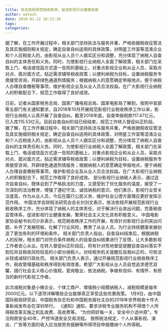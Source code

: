 ```yaml
---
title: 依法依规规范税收秩序，促进影视行业健康发展
author: wetech
date: 2019-01-22 16:12:36
tags: 
categories: 
---
```

据了解，在工作开展过程中，相关部门坚持执法与服务并重，严格依据税收征管法及其实施细则相关规定，确定自查自纠适用的具体政策，对明星工作室等混淆企业和个人应税收入的，由影视从业人员个人据实区分和调整，充分体现了纳税人自查自纠的主体责任和义务。同时，为使影视行业纳税人全面了解政策，相关部门在采取上门、电话或信函方式逐一告知的基础上，对重点影视企业和从业人员，采取点对点、面对面方式，贴近需求辅导税收政策；以便利纳税为目标，设置纳税服务专席接受咨询，开辟绿色通道热情服务；根据纳税人的意愿确定申报地点，便于纳税人办理自查缴税等事项，维护影视企业及从业人员合法权益。在广大影视行业纳税人的积极配合下，规范工作取得了良好成效。
<!-- more -->
日前，记者从国家税务总局、国家广播电视总局、国家电影局了解到，按照中宣部等五部门有关通知要求，自2018年10月开展规范影视行业税收秩序工作以来，影视行业纳税人认真开展了自查自纠。截至2018年底，自查申报税款117.47亿元，已入库115.53亿元。目前自查自纠阶段已经结束，规范工作转入督促纠正阶段。
据了解，在工作开展过程中，相关部门坚持执法与服务并重，严格依据税收征管法及其实施细则相关规定，确定自查自纠适用的具体政策，对明星工作室等混淆企业和个人应税收入的，由影视从业人员个人据实区分和调整，充分体现了纳税人自查自纠的主体责任和义务。同时，为使影视行业纳税人全面了解政策，相关部门在采取上门、电话或信函方式逐一告知的基础上，对重点影视企业和从业人员，采取点对点、面对面方式，贴近需求辅导税收政策；以便利纳税为目标，设置纳税服务专席接受咨询，开辟绿色通道热情服务；根据纳税人的意愿确定申报地点，便于纳税人办理自查缴税等事项，维护影视企业及从业人员合法权益。在广大影视行业纳税人的积极配合下，规范工作取得了良好成效。
部分影视行业纳税人表示，通过这次自查自纠，既体会到了严格执法的力度，又感受到了优化服务的温度，接受了一次深刻的法治教育，增强了遵纪守法、诚信纳税的意识。他们表示，影视行业受关注度高，作为从业人员，今后在履行公民义务、维护社会公德方面理应更好发挥示范作用。
中国法学会财税法研究会会长刘剑文表示，依法依规开展规范影视行业税收秩序工作，充分体现了纳税人的主体责任，对于解决行业突出问题，完善税收监管体系，促进影视行业健康发展，繁荣社会主义文化具有积极意义。
中国电影家协会秘书长闫少非表示，规范税收秩序工作的开展，有效针对影视行业的突出问题，补齐了发展短板，化解了行业风险，教育了从业人员，为行业持续健康发展创造了更加有利的环境和条件。
相关部门负责人指出，自查自纠结束后，根据纳税人的反映，相关部门对符合条件纳税人的自查自纠结果进行了反馈，让大多数影视工作者安心从业。在转入督促纠正阶段后，将有针对性地督促提醒自查自纠落实不到位并且税收风险较高的小部分纳税人。对经税务机关提醒后自我纠正的，可依法从轻或减轻行政处罚。
相关部门负责人表示，通过开展规范影视行业税收秩序工作，税收管理基础和秩序得到有效改善。希望广大影视从业人员自觉追求德艺双馨，践行社会主义核心价值观，爱岗敬业，依法纳税，争做有信仰、有情怀、有担当的新时代影视工作者。
 
 
此次减税对象是小微企业、个体工商户、增值税小规模纳税人，减税规模是每年2000亿元。以下逐项详解哪些企业能够真正享受这些优惠政策。
1月9日，由中国国际税收研究会、中国税务杂志社和中国税务报社主办的2018年世界税收十件大事新闻发布会在深圳举行。
《通知》通知，要求涉税专业服务机构不得借个人所得税改革实施之机乱收费、高收费等。
“为你把好每一关，安全中介选中原”，专注购房安全40年，严控18道安全交易流程。
按照税法规定，个人从事影视、演出、广告等方面的收入应当按劳务报酬等所得项目申报缴纳个人所得税。

